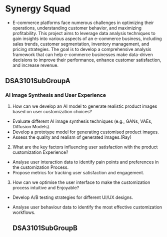 # Synergy Squad
- E-commerce platforms face numerous challenges in optimizing their operations, understanding
customer behavior, and maximizing profitability. This project aims to leverage data analysis
techniques to gain insights into various aspects of an e-commerce business, including sales
trends, customer segmentation, inventory management, and pricing strategies. The goal is to develop a comprehensive analysis framework that can help e-commerce
businesses make data-driven decisions to improve their performance, enhance customer
satisfaction, and increase revenue.

## DSA3101SubGroupA
### **AI Image Synthesis and User Experience**

1. How can we develop an AI model to generate realistic product images based on user customization choices?
- Evaluate different AI image synthesis techniques (e.g., GANs, VAEs, Diffusion Models).
- Develop a prototype model for generating customised product images.
- Assess the quality and realism of generated images.(Ray)

2. What are the key factors influencing user satisfaction with the product customization Experience?
- Analyse user interaction data to identify pain points and preferences in the customization Process. 
- Propose metrics for tracking user satisfaction and engagement. 

3. How can we optimise the user interface to make the customization process intuitive and Enjoyable?
- Develop A/B testing strategies for different UI/UX designs.
- Analyse user behaviour data to identify the most effective customization workflows.

  ## DSA3101SubGroupB
